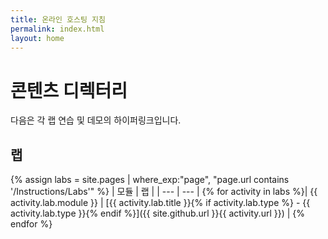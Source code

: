 ```yaml
---
title: 온라인 호스팅 지침
permalink: index.html
layout: home
---
```


# 콘텐츠 디렉터리

다음은 각 랩 연습 및 데모의 하이퍼링크입니다.

## 랩

{% assign labs = site.pages | where_exp:"page", "page.url contains '/Instructions/Labs'" %}
| 모듈 | 랩 |
| --- | --- | 
{% for activity in labs  %}| {{ activity.lab.module }} | [{{ activity.lab.title }}{% if activity.lab.type %} - {{ activity.lab.type }}{% endif %}]({{ site.github.url }}{{ activity.url }}) |
{% endfor %}
